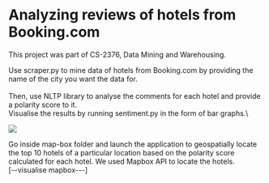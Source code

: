 # Analyzing reviews of hotels from Booking.com
This project was part of CS-2376, Data Mining and Warehousing.


Use scraper.py to mine data of hotels from Booking.com by providing the name of the city you want the data for.\
\
Then, use NLTP library to analyse the comments for each hotel and provide a polarity score to it. \
Visualise the results by running sentiment.py in the form of bar graphs.\

![](map-hotels.gif)

Go inside map-box folder and launch the application to geospatially locate the top 10 hotels of a particular location based on the polarity score calculated for each hotel. We used Mapbox API to locate the hotels.\
[--visualise mapbox---]
